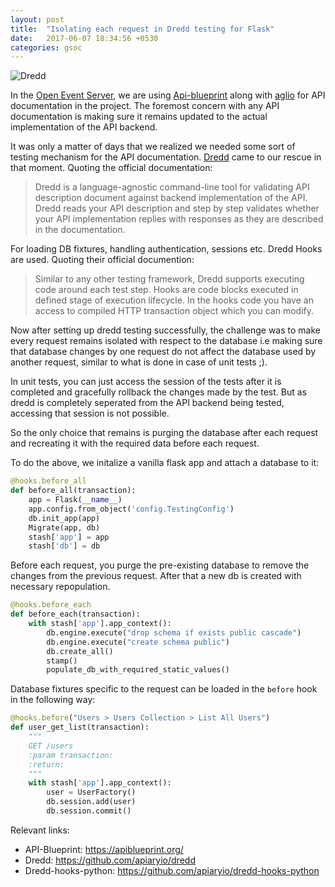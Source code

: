 ```yaml
---
layout: post
title:  "Isolating each request in Dredd testing for Flask"
date:   2017-06-07 18:34:56 +0530
categories: gsoc
---
```

![Dredd]({{site.baseurl}}/images/dredd.png)


In the [Open Event Server](https://github.com/fossasia/open-event-orga-server), we are using [Api-blueprint](https://apiblueprint.org/) along with [aglio](https://github.com/danielgtaylor/aglio) for API documentation in the project. The foremost concern with any API documentation is making sure it remains updated to the actual implementation of the API backend.

It was only a matter of days that we realized we needed some sort of testing mechanism for the API documentation. [Dredd](https://github.com/apiaryio/dredd) came to our rescue in that moment. Quoting the official documentation:
> Dredd is a language-agnostic command-line tool for validating API description document against backend implementation of the API. Dredd reads your API description and step by step validates whether your API implementation replies with responses as they are described in the documentation.


For loading DB fixtures, handling authentication, sessions etc. Dredd Hooks are used. Quoting their official documention:
> Similar to any other testing framework, Dredd supports executing code around each test step. Hooks are code blocks executed in defined stage of execution lifecycle. In the hooks code you have an access to compiled HTTP transaction object which you can modify.

Now after setting up dredd testing successfully, the challenge was to make every request remains isolated with respect to the database i.e making sure that database changes by one request do not affect the database used by another request, similar to what is done in case of unit tests ;). 

In unit tests, you can just access the session of the tests after it is completed and gracefully rollback the changes made by the test. But as dredd is completely seperated from the API backend being tested, accessing that session is not possible.

So the only choice that remains is purging the database after each request and recreating it with the required data before each request.

To do the above, we initalize a vanilla flask app and attach a database to it:
```python
@hooks.before_all
def before_all(transaction):
    app = Flask(__name__)
    app.config.from_object('config.TestingConfig')
    db.init_app(app)
    Migrate(app, db)
    stash['app'] = app
    stash['db'] = db
```

Before each request, you purge the pre-existing database to remove the changes from the previous request. After that a new db is created with necessary repopulation.

```python
@hooks.before_each
def before_each(transaction):
    with stash['app'].app_context():
        db.engine.execute("drop schema if exists public cascade")
        db.engine.execute("create schema public")
        db.create_all()
        stamp()
        populate_db_with_required_static_values()
```

Database fixtures specific to the request can be loaded in the `before` hook in the following way:

```python
@hooks.before("Users > Users Collection > List All Users")
def user_get_list(transaction):
    """
    GET /users
    :param transaction:
    :return:
    """
    with stash['app'].app_context():
        user = UserFactory()
        db.session.add(user)
        db.session.commit()
```

Relevant links:
- API-Blueprint: https://apiblueprint.org/
- Dredd: https://github.com/apiaryio/dredd
- Dredd-hooks-python: https://github.com/apiaryio/dredd-hooks-python
